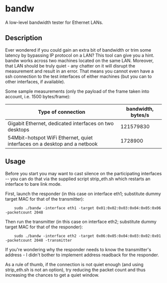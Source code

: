 # bandw
A low-level bandwidth tester for Ethernet LANs.

Description
-----------

Ever wondered if you could gain an extra bit of bandwidth or trim some latency by bypassing IP protocol on a LAN? This tool can give you a hint. bandw works across two machines located on the same LAN. Moreover, that LAN should be truly quiet - any chatter on it will disrupt the measurement and result in an error. That means you cannot even have a ssh connection to the test interfaces of either machines (but you can to other interfaces, if available).

Some sample measurements (only the payload of the frame taken into account, i.e. 1500 bytes/frame):

| Type of connection                                                        | bandwidth, bytes/s |
| ------------------------------------------------------------------------- | ------------------ |
| Gigabit Ethernet, dedicated interfaces on two desktops                    |          121579830 |
| 54Mbit-hotspot WiFi Ethernet, quiet interfaces on a desktop and a netbook |            1728900 |

Usage
-----

Before you start you may want to cast silence on the participating interfaces -- you can do that via the supplied script strip_eth.sh which restarts an interface to bare link mode.

First, launch the responder (in this case on interface eth1; substitute dummy target MAC for that of the transmitter):

		sudo ./bandw -interface eth1 -target 0x01:0x02:0x03:0x04:0x05:0x06 -packetcount 2048

Then run the transmitter (in this case on interface eth2; substitute dummy target MAC for that of the responder):

		sudo ./bandw -interface eth2 -target 0x06:0x05:0x04:0x03:0x02:0x01 -packetcount 2048 -transmitter

If you're wondering why the responder needs to know the transmitter's address - I didn't bother to implement address readback for the responder.

As a rule of thumb, if the connection is not quiet enough (and using strip_eth.sh is not an option), try reducing the packet count and thus increasing the chances to get a quiet window.

